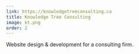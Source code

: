 ```yaml
---
link: https://knowledgetreeconsulting.ca
title: Knowledge Tree Consulting 
image: kt.png
order: 2
---
```

Website design &amp; development for a consulting firm.
